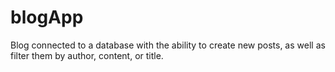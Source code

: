# blogApp
Blog connected to a database with the ability to create new posts, as well as filter them by author, content, or title.
